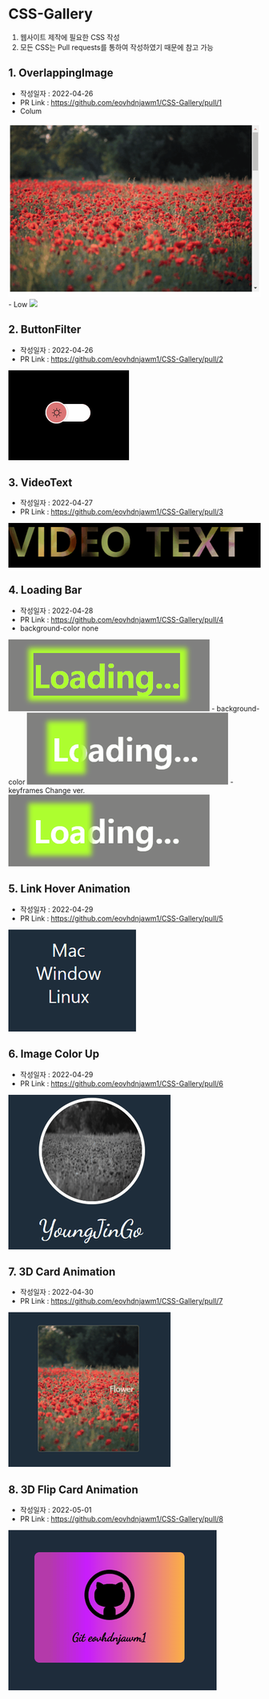 # CSS-Gallery

1. 웹사이트 제작에 필요한 CSS 작성
2. 모든 CSS는 Pull requests를 통하여 작성하였기 때문에 참고 가능

## 1.  OverlappingImage
- 작성일자 : 2022-04-26
- PR Link : https://github.com/eovhdnjawm1/CSS-Gallery/pull/1
- Colum
<img src="ReadmeImg/Overlap_1.gif" />
- Low
<img src="ReadmeImg/Overlap_2.gif" />

## 2. ButtonFilter
- 작성일자 : 2022-04-26
- PR Link : https://github.com/eovhdnjawm1/CSS-Gallery/pull/2
<img src="ReadmeImg/buttonfilter.gif">

## 3. VideoText
- 작성일자 : 2022-04-27
- PR Link : https://github.com/eovhdnjawm1/CSS-Gallery/pull/3
<img src="ReadmeImg/VideoText.gif">

## 4. Loading Bar
- 작성일자 : 2022-04-28
- PR Link : https://github.com/eovhdnjawm1/CSS-Gallery/pull/4
- background-color none
<img src="ReadmeImg/Loading_1.gif">
- background-color
<img src="ReadmeImg/Loading_2.gif">
- keyframes Change ver.
<img src="ReadmeImg/Loading_3.gif">



## 5. Link Hover Animation
- 작성일자 : 2022-04-29
- PR Link : https://github.com/eovhdnjawm1/CSS-Gallery/pull/5
<img src="ReadmeImg/LinkHover.gif">

## 6. Image Color Up
- 작성일자 : 2022-04-29
- PR Link : https://github.com/eovhdnjawm1/CSS-Gallery/pull/6
<img src="ReadmeImg/ImageColorUp.gif">

## 7. 3D Card Animation
- 작성일자 : 2022-04-30
- PR Link : https://github.com/eovhdnjawm1/CSS-Gallery/pull/7
<img src="ReadmeImg/3D_Card.gif">


## 8. 3D Flip Card Animation
- 작성일자 : 2022-05-01
- PR Link : https://github.com/eovhdnjawm1/CSS-Gallery/pull/8
<img src="ReadmeImg/FlipCard.gif">